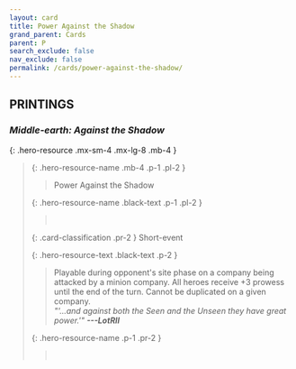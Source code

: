 ```yaml
---
layout: card
title: Power Against the Shadow
grand_parent: Cards
parent: P
search_exclude: false
nav_exclude: false
permalink: /cards/power-against-the-shadow/
---
```


## PRINTINGS


### _Middle-earth: Against the Shadow_

{: .hero-resource .mx-sm-4 .mx-lg-8 .mb-4 }
> {: .hero-resource-name .mb-4 .p-1 .pl-2 }
> > <div class="card-mp"></div>
> > <div class="card-name">Power Against the Shadow</div>
>
> {: .hero-resource-name .black-text .p-1 .pl-2 }
> > &nbsp;
>
> {: .card-classification .pr-2 }
> Short-event
>
> {: .hero-resource-text .black-text .p-2 }
> > Playable during opponent's site phase on a company being attacked by a minion company. All heroes receive +3 prowess until the end of the turn. Cannot be duplicated on a given company. <br>_"'...and against both the Seen and the Unseen they have great power.'"_ ***---LotRII*** 
> 
> {: .hero-resource-name .p-1 .pr-2 }
> > <div class="card-shield"></div>
> > <div class="card-corruption">&nbsp;</div>
